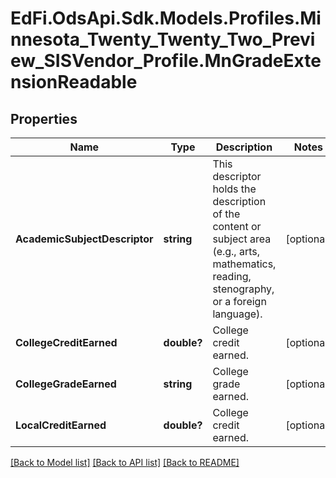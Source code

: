 # EdFi.OdsApi.Sdk.Models.Profiles.Minnesota_Twenty_Twenty_Two_Preview_SISVendor_Profile.MnGradeExtensionReadable
## Properties

Name | Type | Description | Notes
------------ | ------------- | ------------- | -------------
**AcademicSubjectDescriptor** | **string** | This descriptor holds the description of the content or subject area (e.g., arts, mathematics, reading, stenography, or a foreign language). | [optional] 
**CollegeCreditEarned** | **double?** | College credit earned. | [optional] 
**CollegeGradeEarned** | **string** | College grade earned. | [optional] 
**LocalCreditEarned** | **double?** | College credit earned. | [optional] 

[[Back to Model list]](../README.md#documentation-for-models) [[Back to API list]](../README.md#documentation-for-api-endpoints) [[Back to README]](../README.md)

